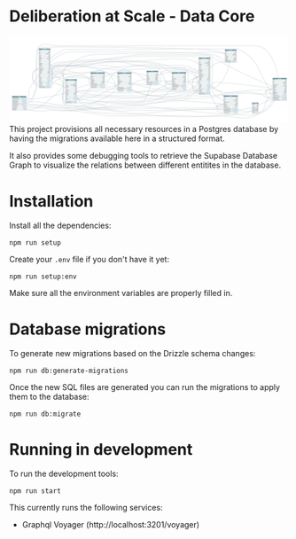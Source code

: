 # Deliberation at Scale - Data Core
![Screenshot overview](./documentation/images/entity-impression.png)
This project provisions all necessary resources in a Postgres database by having the migrations available here in a structured format.

It also provides some debugging tools to retrieve the Supabase Database Graph to visualize the relations between different entitites in the database.

# Installation
Install all the dependencies:
```
npm run setup
```

Create your `.env` file if you don't have it yet:
```
npm run setup:env
```

Make sure all the environment variables are properly filled in.

# Database migrations
To generate new migrations based on the Drizzle schema changes:
```
npm run db:generate-migrations
```

Once the new SQL files are generated you can run the migrations to apply them to the database:
```
npm run db:migrate
```

# Running in development
To run the development tools:
```
npm run start
```

This currently runs the following services:
- Graphql Voyager (http://localhost:3201/voyager)
